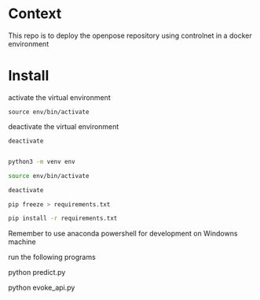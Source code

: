 # Context

This repo is to deploy the openpose repository using controlnet in a docker environment

# Install 

activate the virtual environment

`source env/bin/activate`

deactivate the virtual environment

`deactivate`

```bash

python3 -m venv env

source env/bin/activate

deactivate

pip freeze > requirements.txt

pip install -r requirements.txt

```

Remember to use anaconda powershell for development on Windowns machine

run the following programs

python predict.py

python evoke_api.py
